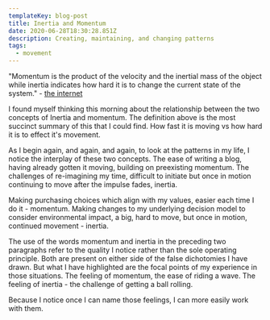 ```yaml
---
templateKey: blog-post
title: Inertia and Momentum
date: 2020-06-28T18:30:28.851Z
description: Creating, maintaining, and changing patterns
tags:
  - movement
---
```

"Momentum is the product of the velocity and the inertial mass of the object while inertia indicates how hard it is to change the current state of the system." - [the internet](https://www.differencebetween.com/difference-between-momentum-and-vs-inertia/) 

I found myself thinking this morning about the relationship between the two concepts of Inertia and momentum. The definition above is the most succinct summary of this that I could find. How fast it is moving vs how hard it is to effect it's movement.

As I begin again, and again, and again, to look at the patterns in my life, I notice the interplay of these two concepts. The ease of writing a blog, having already gotten it moving, building on preexisting momentum. The challenges of re-imagining my time, difficult to initiate but once in motion continuing to move after the impulse fades, inertia.

Making purchasing choices which align with my values, easier each time I do it - momentum. Making changes to my underlying decision model to consider environmental impact, a big, hard to move, but once in motion, continued movement - inertia.

The use of the words momentum and inertia in the preceding two paragraphs refer to the quality I notice rather than the sole operating principle. Both are present on either side of the false dichotomies I have drawn. But what I have highlighted are the focal points of my experience in those situations. The feeling of momentum, the ease of riding a wave. The feeling of inertia - the challenge of getting a ball rolling.

Because I notice once I can name those feelings, I can more easily work with them.